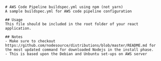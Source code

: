     # AWS Code Pipeline buildspec.yml using npm (not yarn)
    A sample buildspec.yml for AWS code pipeline configuration

    ## Usage
    This file should be included in the root folder of your react application. 

    ## Notes
    - Make sure to checkout https://github.com/nodesource/distributions/blob/master/README.md for the most updated command for downloaded Nodejs in the install phase.
    - This is based upon the Debian and Unbuntu set-ups on AWS server
